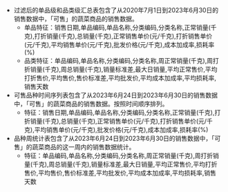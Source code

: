 - 过滤后的单品级和品类级汇总表包含了从2020年7月1日到2023年6月30日的销售数据中，「可售」的蔬菜商品的销售数据。
    - 单品特征：销售日期,单品编码,单品名称,分类编码,分类名称,正常销量(千克),打折销量(千克),总销量(千克),正常销售单价(元/千克),打折销售单价(元/千克),平均销售单价(元/千克),批发价格(元/千克),成本加成率,损耗率(%)
    - 品类特征：单品编码,单品名称,分类编码,分类名称,周正常销量(千克),周打折销量(千克),周总销量(千克),销量标准差,最大日销量,平均正常售价,平均打折售价,平均售价,售价标准差,平均批发价,平均成本加成率,平均损耗率,销售天数
- 可售品种时间序列表包含了从2023年6月24日到2023年6月30日的销售数据中，「可售」的蔬菜商品的销售数据。按照时间顺序排列。
    - 特征：销售日期,单品编码,单品名称,分类编码,分类名称,正常销量(千克),打折销量(千克),总销量(千克),正常销售单价(元/千克),打折销售单价(元/千克),平均销售单价(元/千克),批发价格(元/千克),成本加成率,损耗率(%)   
- 品种周统计表包含了从2023年6月24日到2023年6月30日的销售数据中，「可售」的蔬菜商品的这一周内的销售数据统计。
    - 特征：单品编码,单品名称,分类编码,分类名称,周正常销量(千克),周打折销量(千克),周总销量(千克),销量标准差,最大日销量,平均正常售价,平均打折售价,平均售价,售价标准差,平均批发价,平均成本加成率,平均损耗率,销售天数